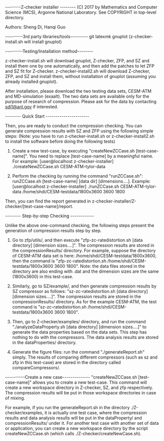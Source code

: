 --------Z-checker installer --------
 (C) 2017 by Mathematics and Computer Science (MCS), Argonne National Laboratory.
       See COPYRIGHT in top-level directory.

Authors: Sheng Di, Hanqi Guo

---------3rd party libraries/tools---------
git
latexmk
gnuplot (z-checker-install.sh will install gnuplot)

---------Testing/Installation method--------

z-checker-install.sh will download gnuplot, Z-checker, ZFP, and SZ and install them one by one automatically, and then add the patches to let ZFP and SZ fit for Z-checker.
z-checker-install2.sh will download Z-checker, ZFP, and SZ and install them, without installation of gnuplot (assuming you already installed gnuplot).

After installation, please download the two testing data sets, CESM-ATM and MD-simulation (exaalt). The two data sets are available only for the purpose of research of compression. Please ask for the data by contacting sdi1@anl.gov if interested.

-------- Quick Start ----------------------

Then, you are ready to conduct the compression checking.
You can generate compression results with SZ and ZFP using the following simple steps: 
(Note: you have to run z-checker-install.sh or z-checker-install2.sh to install the software before doing the following tests)

1. Create a new test-case, by executing "createNewZCCase.sh [test-case-name]". You need to replace [test-case-name] by a meaningful name.
For example:
[user@localhost z-checker-installer] ./createNewZCCase.sh CESM-ATM-tylor-data

2. Perform the checking by running the command "runZCCase.sh": runZCCase.sh [test-case-name] [data dir] [dimensions....].
Example:
[user@localhost z-checker-installer] ./runZCCase.sh CESM-ATM-tylor-data /home/shdi/CESM-testdata/1800x3600 3600 1800

Then, you can find the report generated in z-checker-installer/Z-checker/[test-case-name]/report.

-------- Step-by-step Checking ------------

Unlike the above one-command checking, the following steps present the generation of compression results step by step.

1. Go to zfp/utils/, and then execute "zfp-zc-ratedistortion.sh [data directory] [dimension sizes....]". The compression results are stored in the compressionResults/ directory.
	For example, suppose the directory of CESM-ATM data set is here: /home/shdi/CESM-testdata/1800x3600, then the command is "zfp-zc-ratedistortion.sh /home/shdi/CESM-testdata/1800x3600 3600 1800". Note: the data files stored in the directory are also ending with .dat and the dimension sizes are the same (1800x3600) in this test-case.

2. Similarly, go to SZ/example/, and then generate compression results by SZ compressor as follows: "sz-zc-ratedistortion.sh [data directory] [dimension sizes....]". The compression results are stored in the compressionResults/ directory.
	As for the example CESM-ATM, the test command is "sz-zc-ratedistortion.sh /home/shdi/CESM-testdata/1800x3600 3600 1800".

3. Then, go to Z-checker/examples/ directory, and run the command "./analyzeDataProperty.sh [data directory] [dimension sizes....]" to generate the data properties based on the data sets. This step has nothing to do with the compressors. The data analysis results are stored in the dataProperties/ directory. 

4. Generate the figure files: run the command "./generateReport.sh" simply. The results of comparing different compressors (such as sz and zfp in this test-case) are stored in the directory called compareCompressors/.

----------Create a new case--------------
"createNewZCCase.sh [test-case-name]" allows you to create a new test-case.  This command will create a new workspace directory in Z-checker, SZ, and zfp respectively. The compression results will be put in those workspace directories in case of mixing.

For example, if you run the generateReport.sh in the directory ./Z-checker/examples, it is actually one test case, where the compression results and data analysis results will be put in the dataProperty/ and compressionResults/ under it.
For another test case with another set of data or application, you can create a new workspace directory by the script createNewZCCase.sh (which calls ./Z-checker/createNewCase.sh).
